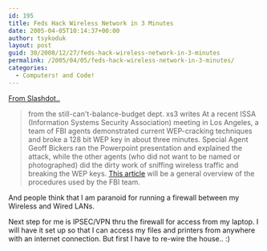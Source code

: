 ```yaml
---
id: 195
title: Feds Hack Wireless Network in 3 Minutes
date: 2005-04-05T10:14:37+00:00
author: tsykoduk
layout: post
guid: 30/2008/12/27/feds-hack-wireless-network-in-3-minutes
permalink: /2005/04/05/feds-hack-wireless-network-in-3-minutes/
categories:
  - Computers! and Code!
---
```

<a href="http://hardware.slashdot.org/article.pl?sid=05/04/05/1428250&#038;from=rss">From Slashdot..</a>


<blockquote>from the still-can't-balance-budget dept.
xs3 writes At a recent <span class="caps">ISSA</span> (Information Systems Security Association) meeting in Los Angeles, a team of <span class="caps">FBI</span> agents demonstrated current <span class="caps">WEP</span>-cracking techniques and broke a 128 bit <span class="caps">WEP</span> key in about three minutes. Special Agent Geoff Bickers ran the Powerpoint presentation and explained the attack, while the other agents (who did not want to be named or photographed) did the dirty work of sniffing wireless traffic and breaking the <span class="caps">WEP</span> keys. <a href="http://www.tomsnetworking.com/Sections-article111.php">This article</a> will be a general overview of the procedures used by the <span class="caps">FBI</span> team.</blockquote>

And people think that I am paranoid for running a firewall between my Wireless and Wired LANs.


Next step for me is <span class="caps">IPSEC</span>/VPN thru the firewall for access from my laptop. I will have it set up so that I can access my files and printers from anywhere with an internet connection. But first I have to re-wire the house.. :)